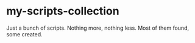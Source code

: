 # my-scripts-collection
Just a bunch of scripts. 
Nothing more, nothing less.
Most of them found, some created.